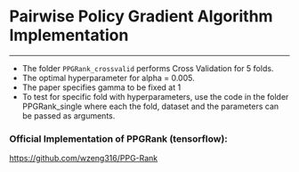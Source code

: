 # Pairwise Policy Gradient Algorithm Implementation
---

- The folder `PPGRank_crossvalid` performs Cross Validation for 5 folds.
- The optimal hyperparameter for alpha = 0.005.
- The paper specifies gamma to be fixed at 1 
- To test for specific fold with hyperparameters, use the code in the folder PPGRank_single where each the fold, dataset and the parameters can be passed as arguments.

### Official Implementation of PPGRank (tensorflow):
https://github.com/wzeng316/PPG-Rank
